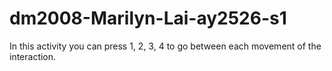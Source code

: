 # dm2008-Marilyn-Lai-ay2526-s1
In this activity you can press 1, 2, 3, 4 to go between each movement of the interaction.